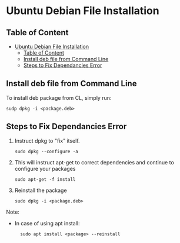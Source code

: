 # Ubuntu Debian File Installation

## Table of Content
- [Ubuntu Debian File Installation](#ubuntu-debian-file-installation)
  - [Table of Content](#table-of-content)
  - [Install deb file from Command Line](#install-deb-file-from-command-line)
  - [Steps to Fix Dependancies Error](#steps-to-fix-dependancies-error)

## Install deb file from Command Line
To install deb package from CL, simply run:
```
sudp dpkg -i <package.deb>
```

## Steps to Fix Dependancies Error
1. Instruct dpkg to "fix" itself.
    ```
    sudo dpkg --configure -a
    ```

2. This will instruct apt-get to correct dependencies and continue to configure your packages
    ```
    sudo apt-get -f install
    ```

3. Reinstall the package
    ```
    sudo dpkg -i <package.deb>
    ```

Note:
- In case of using apt install:
  ```
    sudo apt install <package> --reinstall
  ```

